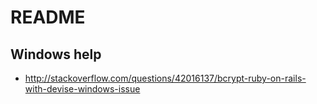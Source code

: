 # README
## Windows help
- http://stackoverflow.com/questions/42016137/bcrypt-ruby-on-rails-with-devise-windows-issue
